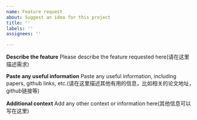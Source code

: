 ```yaml
---
name: Feature request
about: Suggest an idea for this project
title: ''
labels: ''
assignees: ''

---
```


**Describe the feature**
Please describe the feature requested here(请在这里描述需求)

**Paste any useful information**
Paste any useful information, including papers, github links, etc.(请在这里描述其他有用的信息，比如相关的论文地址，github链接等)

**Additional context**
Add any other context or information here(其他信息可以写在这里)
